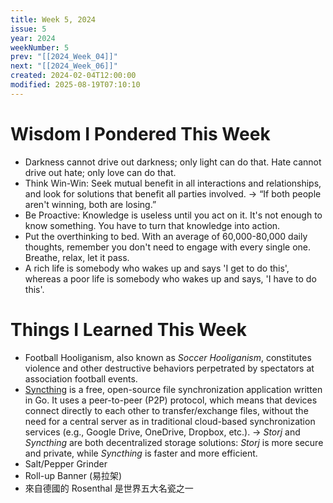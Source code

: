 ```yaml
---
title: Week 5, 2024
issue: 5
year: 2024
weekNumber: 5
prev: "[[2024_Week_04]]"
next: "[[2024_Week_06]]"
created: 2024-02-04T12:00:00
modified: 2025-08-19T07:10:10
---
```


# Wisdom I Pondered This Week

* Darkness cannot drive out darkness; only light can do that. Hate cannot drive out hate; only love can do that.
* Think Win-Win: Seek mutual benefit in all interactions and relationships, and look for solutions that benefit all parties involved. → “If both people aren't winning, both are losing.”
* Be Proactive: Knowledge is useless until you act on it. It's not enough to know something. You have to turn that knowledge into action.
* Put the overthinking to bed. With an average of 60,000-80,000 daily thoughts, remember you don't need to engage with every single one. Breathe, relax, let it pass.
* A rich life is somebody who wakes up and says 'I get to do this', whereas a poor life is somebody who wakes up and says, 'I have to do this'.

# Things I Learned This Week

* Football Hooliganism, also known as _Soccer Hooliganism_, constitutes violence and other destructive behaviors perpetrated by spectators at association football events.
* [Syncthing](https://github.com/syncthing/syncthing) is a free, open-source file synchronization application written in Go. It uses a peer-to-peer (P2P) protocol, which means that devices connect directly to each other to transfer/exchange files, without the need for a central server as in traditional cloud-based synchronization services (e.g., Google Drive, OneDrive, Dropbox, etc.). → _Storj_ and _Syncthing_ are both decentralized storage solutions: _Storj_ is more secure and private, while _Syncthing_ is faster and more efficient.
* Salt/Pepper Grinder
* Roll-up Banner (易拉架)
* 來自德國的 Rosenthal 是世界五大名瓷之一
